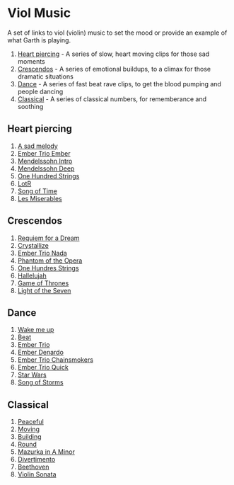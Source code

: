 # Viol Music

A set of links to viol (violin) music to set the mood or provide an example of what Garth is playing.

1. [Heart piercing](#heart-piercing) - A series of slow, heart moving clips for those sad moments
2. [Crescendos](#crescendos) - A series of emotional buildups, to a climax for those dramatic situations
3. [Dance](#dance) - A series of fast beat rave clips, to get the blood pumping and people dancing
4. [Classical](#classical) - A series of classical numbers, for rememberance and soothing


## Heart piercing

1. [A sad melody](https://youtu.be/f9IA9oOM18A?t=42s)
2. [Ember Trio Ember](https://youtu.be/7jftKK-3L54?t=26m55s)
3. [Mendelssohn Intro](https://youtu.be/o1dBg__wsuo?t=9s)
4. [Mendelssohn Deep](https://youtu.be/o1dBg__wsuo?t=10m20s)
5. [One Hundred Strings](https://youtu.be/uOk8WdZOjQI?t=39s)
6. [LotR](https://youtu.be/dQiNVk_u0po?t=25s)
7. [Song of Time](https://youtu.be/CIXCL5VR9Ho?t=22s)
8. [Les Miserables](https://youtu.be/E5TsA6CHpII?t=25s)


## Crescendos

1. [Requiem for a Dream](https://youtu.be/f9IA9oOM18A?t=5m33s)
2. [Crystallize](https://youtu.be/f9IA9oOM18A?t=8m40s)
3. [Ember Trio Nada](https://youtu.be/7jftKK-3L54?t=3m45s)
4. [Phantom of the Opera](https://youtu.be/qpbX7SbXOtU?t=1m9s)
5. [One Hundres Strings](https://youtu.be/uOk8WdZOjQI?t=1m32s)
6. [Hallelujah](https://youtu.be/5VzprYCxPBQ?t=1m19s)
7. [Game of Thrones](https://youtu.be/1yydcG9woWA?t=44s)
8. [Light of the Seven](https://youtu.be/JI4a8JCRA_s?t=1m53s)


## Dance

1. [Wake me up](https://youtu.be/f9IA9oOM18A?t=12m45s)
2. [Beat](https://youtu.be/f9IA9oOM18A?t=16m25s)
3. [Ember Trio](https://youtu.be/7jftKK-3L54?t=58s)
4. [Ember Denardo](https://youtu.be/7jftKK-3L54?t=6m17s)
5. [Ember Trio Chainsmokers](https://youtu.be/7jftKK-3L54?t=10m58s)
6. [Ember Trio Quick](https://youtu.be/7jftKK-3L54?t=20m19s)
7. [Star Wars](https://youtu.be/qzQahpxucKk?t=2m10s)
8. [Song of Storms](https://youtu.be/CIXCL5VR9Ho?t=1m45s)


## Classical

1. [Peaceful](https://youtu.be/CqKdtsf9Zyw?t=38s)
2. [Moving](https://youtu.be/CqKdtsf9Zyw?t=18m)
3. [Building](https://youtu.be/CqKdtsf9Zyw?t=38m36s)
4. [Round](https://youtu.be/CqKdtsf9Zyw?t=1h5m50s)
5. [Mazurka in A Minor](https://youtu.be/L5skSFHVJHk?t=14s)
6. [Divertimento](https://youtu.be/L5skSFHVJHk?t=6m20s)
7. [Beethoven](https://youtu.be/d7hVQpyKLGg?t=1h7m29s)
8. [Violin Sonata](https://youtu.be/z7rxl5KsPjs?t=2m19s)
